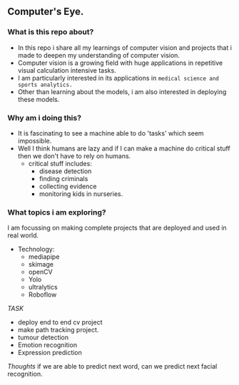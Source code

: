 ## Computer's Eye.
### What is this repo about?
- In this repo i share all my learnings of computer vision and projects that i made to deepen my understanding of computer vision.
- Computer vision is a growing field with huge applications in repetitive visual calculation intensive tasks.
- I am particularly interested in its applications in ```medical science and sports analytics.```
- Other than learning about the models, i am also interested in deploying these models.

### Why am i doing this?

- It is fascinating to see a machine able to do 'tasks' which seem impossible.
- Well I think humans are lazy and if I can make a machine do critical stuff then we don't have to rely on humans.
    - critical stuff includes:
        - disease detection
        - finding criminals
        - collecting evidence
        - monitoring kids in nurseries.



### What topics i am exploring?
I am focussing on making complete projects that are deployed and used in real world.
- Technology:
    - mediapipe
    - skimage
    - openCV
    - Yolo
    - ultralytics
    - Roboflow

*_TASK_*
* deploy end to end cv project
* make path tracking project.
* tumour detection
* Emotion recognition
* Expression prediction



*_Thoughts_*
if we are able to predict next word, can we predict next facial recognition.